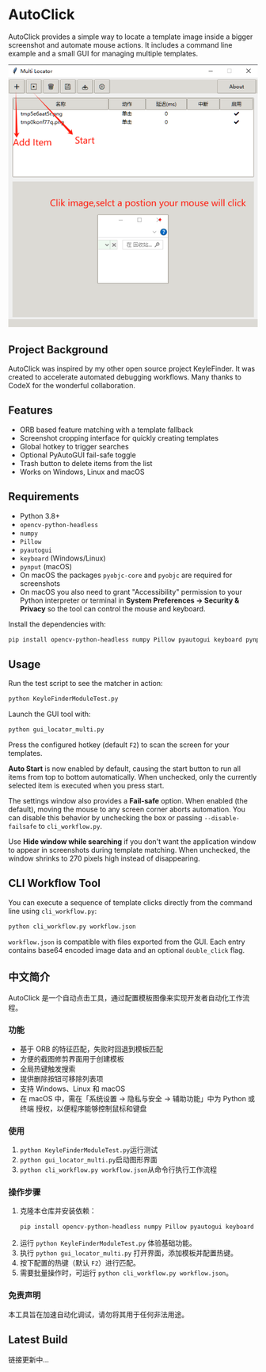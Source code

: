 # AutoClick

AutoClick provides a simple way to locate a template image inside a bigger screenshot and automate mouse actions. It includes a command line example and a small GUI for managing multiple templates.

![](desc.png)

## Project Background

AutoClick was inspired by my other open source project KeyleFinder. It was created to accelerate automated debugging workflows. Many thanks to CodeX for the wonderful collaboration.

## Features

- ORB based feature matching with a template fallback
- Screenshot cropping interface for quickly creating templates
- Global hotkey to trigger searches
- Optional PyAutoGUI fail-safe toggle
- Trash button to delete items from the list
- Works on Windows, Linux and macOS

## Requirements

- Python 3.8+
- `opencv-python-headless`
- `numpy`
- `Pillow`
- `pyautogui`
- `keyboard` (Windows/Linux)
- `pynput` (macOS)
- On macOS the packages `pyobjc-core` and `pyobjc` are required for screenshots
- On macOS you also need to grant "Accessibility" permission to your Python
  interpreter or terminal in **System Preferences → Security & Privacy** so the
  tool can control the mouse and keyboard.

Install the dependencies with:

```bash
pip install opencv-python-headless numpy Pillow pyautogui keyboard pynput pyobjc-core pyobjc
```

## Usage

Run the test script to see the matcher in action:

```bash
python KeyleFinderModuleTest.py
```

Launch the GUI tool with:

```bash
python gui_locator_multi.py
```

Press the configured hotkey (default `F2`) to scan the screen for your templates.

**Auto Start** is now enabled by default, causing the start button to run all
items from top to bottom automatically. When unchecked, only the currently
selected item is executed when you press start.

The settings window also provides a **Fail-safe** option. When enabled (the
default), moving the mouse to any screen corner aborts automation. You can
disable this behavior by unchecking the box or passing `--disable-failsafe` to
`cli_workflow.py`.

Use **Hide window while searching** if you don't want the application window to
appear in screenshots during template matching. When unchecked, the window
shrinks to 270 pixels high instead of disappearing.

## CLI Workflow Tool

You can execute a sequence of template clicks directly from the command line using `cli_workflow.py`:

```bash
python cli_workflow.py workflow.json
```

`workflow.json` is compatible with files exported from the GUI. Each entry contains base64 encoded image data and an optional `double_click` flag.

## 中文简介

AutoClick 是一个自动点击工具，通过配置模板图像来实现开发者自动化工作流程。

### 功能

- 基于 ORB 的特征匹配，失败时回退到模板匹配
- 方便的截图修剪界面用于创建模板
- 全局热键触发搜索
- 提供删除按钮可移除列表项
- 支持 Windows、Linux 和 macOS
- 在 macOS 中，需在「系统设置 → 隐私与安全 → 辅助功能」中为 Python 或终端
  授权，以便程序能够控制鼠标和键盘

### 使用

1. `python KeyleFinderModuleTest.py`运行测试
2. `python gui_locator_multi.py`启动图形界面
3. `python cli_workflow.py workflow.json`从命令行执行工作流程

### 操作步骤

1. 克隆本仓库并安装依赖：
   ```bash
   pip install opencv-python-headless numpy Pillow pyautogui keyboard pynput pyobjc-core pyobjc
   ```
2. 运行 `python KeyleFinderModuleTest.py` 体验基础功能。
3. 执行 `python gui_locator_multi.py` 打开界面，添加模板并配置热键。
4. 按下配置的热键（默认 `F2`）进行匹配。
5. 需要批量操作时，可运行 `python cli_workflow.py workflow.json`。

### 免责声明

本工具旨在加速自动化调试，请勿将其用于任何非法用途。

## Latest Build

<!-- BUILD LINKS START -->
链接更新中...
<!-- BUILD LINKS END -->
